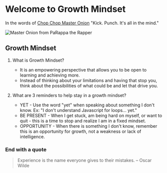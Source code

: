 # Welcome to Growth Mindset

In the words of [Chop Chop Master Onion](https://parappatherapper.fandom.com/wiki/Chop_Chop_Master_Onion)
"Kick. Punch. It's all in the mind."

![Master Onion from PaRappa the Rapper](../reading-notes/Code-102/Assets/ChopChopMasterOnion.jpg)

## Growth Mindset

1. What is Growth Mindset?
   - It is an empowering perspective that allows you to be open to learning and achieving more.
   - Instead of thinking about your limitations and having that stop you, think about the possibilities of what could be and let that drive you.

2. What are 3 reminders to help stay in a growth mindset?
   - YET - Use the word "yet" when speaking about something I don't know. Ex: "I don't understand Javascript for loops... yet."
   - BE PRESENT - When I get stuck, am being hard on myself, or want to quit - this is a time to stop and realize I am in a fixed mindset.
   - OPPORTUNITY - When there is something I don't know, remember this is an opportunity for growth, not a weakness or lack of intelligence.

### End with a quote

> Experience is the name everyone gives to their mistakes. – Oscar Wilde
